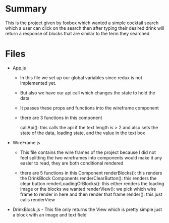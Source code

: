 # Summary
<p>This is the project given by foxbox which wanted a simple cocktail search which a user can click on the search then after typing their desired drink will return a response of blocks that are similar to the term they searched<p>
	
# Files
 - App.js
	- In this file we set up our global variables since redux is not implemented yet.
	
	- But also we have our api call which changes the state to hold the data
		
	- It passes these props and functions into the wireframe component
		
	- there are 3 functions in this component
			<p>callApi(): this calls the api if the text length is > 2 and also sets the state of the data, loading state, and the value in the text box<p>

 - WireFrame.js
	- This file contains the wire frames of the project because I did not feel splitting the two wireframes into components would make it any easier to read, they are both conditional rendered
		 
	-  there are 5 functions in this Component
			renderBlocks(): this renders the DrinkBlock Components
			renderClearButton(): this renders the clear button
			renderLoadingOrBlocks(): this either renders the loading image or the blocks we wanted
			renderView(): we pick which wire frame to render in here and then render that frame
			render(): this just calls renderView
			
 - DrinkBlock.js
		- This file only returns the View which is pretty simple just a block with an image and text field


